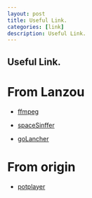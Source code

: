 ```yaml
---
layout: post
title: Useful Link.
categories: [link]
description: Useful Link.
---
```


## Useful Link.

# From Lanzou
* [ffmpeg](https://wwkd.lanzouu.com/izspy310b7fi)
* [spaceSinffer](https://wwkd.lanzouu.com/iCwen30ee8kf)

* [goLancher](https://wwkd.lanzouu.com/iLqYQ341l07c)

# From origin
* [potplayer](https://t1.daumcdn.net/potplayer/PotPlayer/Version/Latest/PotPlayerSetup64.exe)

